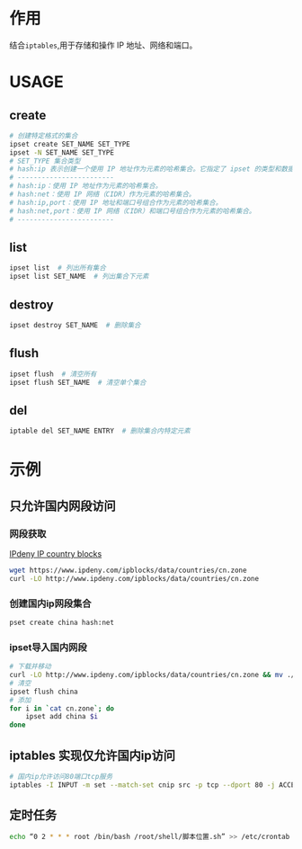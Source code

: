 
# 作用

结合`iptables`,用于存储和操作 IP 地址、网络和端口。

# USAGE

##  create

```bash
# 创建特定格式的集合
ipset create SET_NAME SET_TYPE
ipset -N SET_NAME SET_TYPE
# SET_TYPE 集合类型
# hash:ip 表示创建一个使用 IP 地址作为元素的哈希集合。它指定了 ipset 的类型和数据结构，以便有效地存储和检索 IP 地址。冒号前面的部分（hash）表示 ipset 的类型，冒号后面的部分（ip）表示使用的数据类型。
# ------------------------
# hash:ip：使用 IP 地址作为元素的哈希集合。 
# hash:net：使用 IP 网络（CIDR）作为元素的哈希集合。 
# hash:ip,port：使用 IP 地址和端口号组合作为元素的哈希集合。 
# hash:net,port：使用 IP 网络（CIDR）和端口号组合作为元素的哈希集合。
# ------------------------

```
## list

```bash
ipset list  # 列出所有集合
ipset list SET_NAME  # 列出集合下元素
```

## destroy

```bash
ipset destroy SET_NAME  # 删除集合
```

## flush

```bash
ipset flush  # 清空所有
ipset flush SET_NAME  # 清空单个集合

```
## del

```bash
iptable del SET_NAME ENTRY  # 删除集合内特定元素
```
# 示例
## 只允许国内网段访问

### 网段获取

[IPdeny IP country blocks](https://www.ipdeny.com/)

```bash
wget https://www.ipdeny.com/ipblocks/data/countries/cn.zone
curl -LO http://www.ipdeny.com/ipblocks/data/countries/cn.zone

```


### 创建国内ip网段集合

```bash
pset create china hash:net
```
### ipset导入国内网段

```bash
# 下载并移动
curl -LO http://www.ipdeny.com/ipblocks/data/countries/cn.zone && mv ./cn.zone ~
# 清空
ipset flush china
# 添加
for i in `cat cn.zone`; do 
	ipset add china $i 
done
```
## iptables 实现仅允许国内ip访问

```bash
# 国内ip允许访问80端口tcp服务
iptables -I INPUT -m set --match-set cnip src -p tcp --dport 80 -j ACCEPT
```

## 定时任务

```bash
echo “0 2 * * * root /bin/bash /root/shell/脚本位置.sh” >> /etc/crontab
```
